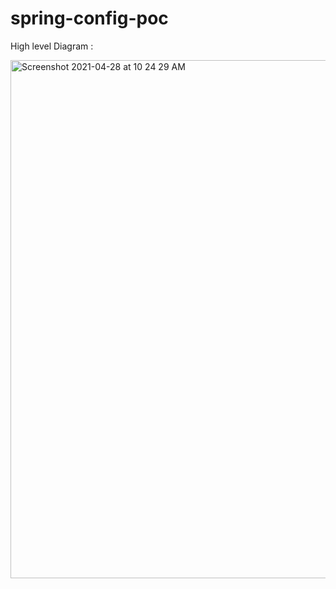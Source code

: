 # spring-config-poc

High level Diagram :

<img width="829" alt="Screenshot 2021-04-28 at 10 24 29 AM" src="https://user-images.githubusercontent.com/19968232/116348566-f4cb4180-a80b-11eb-90d0-e6ba728751b5.png">
